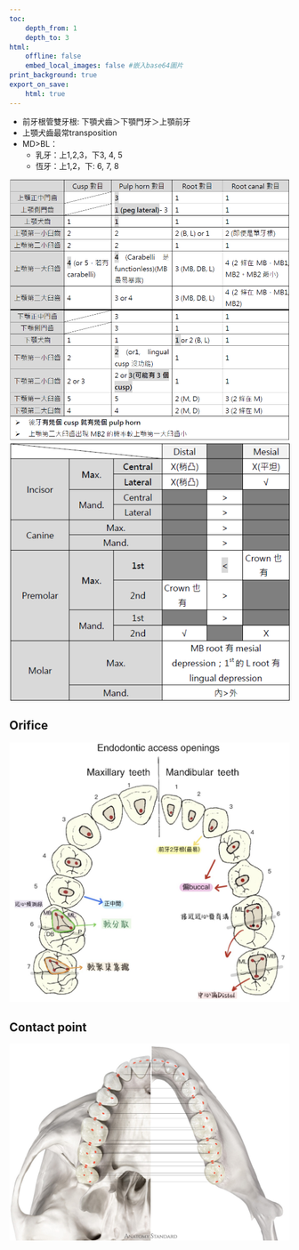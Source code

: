 ```yaml
---
toc:
    depth_from: 1
    depth_to: 3
html:
    offline: false
    embed_local_images: false #嵌入base64圖片
print_background: true
export_on_save:
    html: true
--- 
```




- 前牙根管雙牙根: 下顎犬齒＞下顎門牙＞上顎前牙
- 上顎犬齒最常transposition
- MD>BL：
  - 乳牙：上1,2,3，下3, 4, 5
  - 恆牙：上1,2，下: 6, 7, 8

![alt text](paste_src/牙型重點.png)
![alt text](paste_src/牙型重點-2.png)

## Orifice 

![alt text](paste_src/牙型重點-4.png)


## Contact point 

![alt text](paste_src/牙型重點-3.png)
